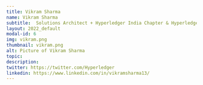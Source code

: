 ```yaml
---
title: Vikram Sharma
name: Vikram Sharma
subtitle:  Solutions Architect + Hyperledger India Chapter & Hyperledger Noida Meetup Event Organizer
layout: 2022_default
modal-id: 6
img: vikram.png
thumbnail: vikram.png
alt: Picture of Vikram Sharma
topic: 
description: 
twitter: https://twitter.com/Hyperledger
linkedin: https://www.linkedin.com/in/vikramsharma13/
---
```

